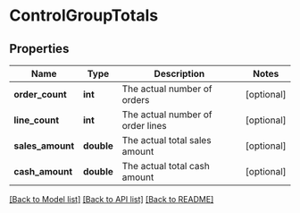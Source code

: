 # ControlGroupTotals

## Properties
Name | Type | Description | Notes
------------ | ------------- | ------------- | -------------
**order_count** | **int** | The actual number of orders | [optional] 
**line_count** | **int** | The actual number of order lines | [optional] 
**sales_amount** | **double** | The actual total sales amount | [optional] 
**cash_amount** | **double** | The actual total cash amount | [optional] 

[[Back to Model list]](../README.md#documentation-for-models) [[Back to API list]](../README.md#documentation-for-api-endpoints) [[Back to README]](../README.md)


